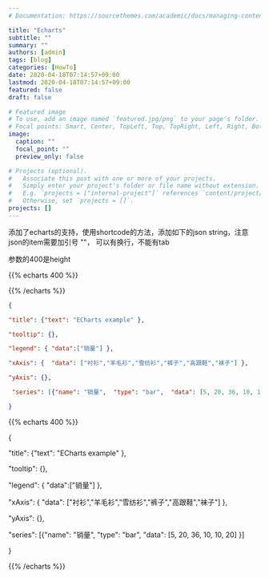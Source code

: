 ```yaml
---
# Documentation: https://sourcethemes.com/academic/docs/managing-content/

title: "Echarts"
subtitle: ""
summary: ""
authors: [admin]
tags: [blog]
categories: [HowTo]
date: 2020-04-18T07:14:57+09:00
lastmod: 2020-04-18T07:14:57+09:00
featured: false
draft: false

# Featured image
# To use, add an image named `featured.jpg/png` to your page's folder.
# Focal points: Smart, Center, TopLeft, Top, TopRight, Left, Right, BottomLeft, Bottom, BottomRight.
image:
  caption: ""
  focal_point: ""
  preview_only: false

# Projects (optional).
#   Associate this post with one or more of your projects.
#   Simply enter your project's folder or file name without extension.
#   E.g. `projects = ["internal-project"]` references `content/project/deep-learning/index.md`.
#   Otherwise, set `projects = []`.
projects: []
---
```




添加了echarts的支持，使用shortcode的方法，添加如下的json string，注意json的item需要加引号 \"\"， 可以有换行，不能有tab

参数的400是height

{{\% echarts 400 \%}}

{{\% /echarts \%}}

```json
{

"title": {"text": "ECharts example" },

"tooltip": {}, 

"legend": { "data":["销量"] },

"xAxis": {  "data": ["衬衫","羊毛衫","雪纺衫","裤子","高跟鞋","袜子"] },

"yAxis": {}, 

 "series": [{"name": "销量",  "type": "bar",  "data": [5, 20, 36, 10, 10, 20]  }]

} 
```



{{% echarts 400 %}}

{

"title": {"text": "ECharts example" },

"tooltip": {}, 

"legend": { "data":["销量"] },

"xAxis": {  "data": ["衬衫","羊毛衫","雪纺衫","裤子","高跟鞋","袜子"] },

"yAxis": {}, 

 "series": [{"name": "销量",  "type": "bar",  "data": [5, 20, 36, 10, 10, 20]  }]

} 

{{% /echarts %}}